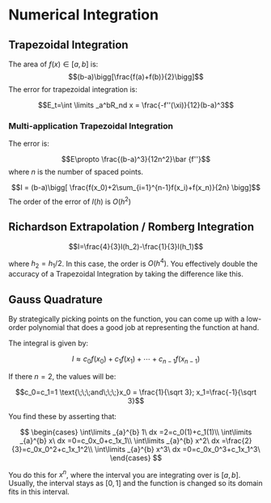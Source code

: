 # Numerical Integration


## Trapezoidal Integration

The area of $f(x) \in [a,b]$ is:
$$(b-a)\bigg[\frac{f(a)+f(b)}{2}\bigg]$$
The error for trapezoidal integration is:

$$E_t=\int \limits _a^bR_nd x = \frac{-f''(\xi)}{12}(b-a)^3$$

### Multi-application Trapezoidal Integration

The error is:

$$E\propto \frac{(b-a)^3}{12n^2}\bar {f''}$$ where $n$ is the number of spaced points.

$$I = (b-a)\bigg[ \frac{f(x_0)+2\sum_{i=1}^{n-1}f(x_i)+f(x_n)}{2n} \bigg]$$ 
The order of the error of $I(h)$ is $O(h^2)$

## Richardson Extrapolation / Romberg Integration

$$I=\frac{4}{3}I(h_2)-\frac{1}{3}I(h_1)$$

where $h_2 = h_1/2$. In this case, the order is $O(h^4)$. You effectively double the accuracy of a Trapezoidal Integration by taking the difference like this.

## Gauss Quadrature

By strategically picking points on the function, you can come up with a low-order polynomial that does a good job at representing the function at hand.

The integral is given by:

$$I \approx c_0f(x_0)+c_1f(x_1)+\cdots+c_{n-1}f(x_{n-1})$$

If there $n=2$, the values will be:

$$c_0=c_1=1 \text{\;\;\;and\;\;\;}x_0 = \frac{1}{\sqrt 3}; x_1=\frac{-1}{\sqrt 3}$$

You find these by asserting that:

$$
\begin{cases}
\int\limits _{a}^{b} 1\ dx =2=c_0(1)+c_1(1)\\
\int\limits _{a}^{b} x\ dx =0=c_0x_0+c_1x_1\\
\int\limits _{a}^{b} x^2\ dx =\frac{2}{3}=c_0x_0^2+c_1x_1^2\\
\int\limits _{a}^{b} x^3\ dx =0=c_0x_0^3+c_1x_1^3\
\end{cases}
$$

You do this for $x^n$, where the interval you are integrating over is $[a, b]$.  Usually, the interval stays as $[0, 1]$ and the function is changed so its domain fits in this interval.
